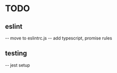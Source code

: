 # TODO

## eslint

-- move to eslintrc.js
-- add typescript, promise rules

## testing

-- jest setup

